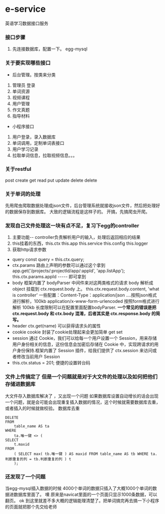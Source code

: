 # e-service

英语学习数据接口服务


### 接口步骤
1. 先连接数据库，配置一下。  egg-mysql


### 关于要实现哪些接口
- 后台管理。按类来分类
1. 管理员 登录  
2. 单词资源
3. 视频课程
4. 用户管理
5. 作文真题
6. 指导材料

- 小程序接口
1. 用户登录，录入数据库
2. 单词调用，定制单词表接口
3. 用户学习记录
4. 拉取单词信息，拉取视频信息。。。


### 关于restful
post    create
get     read
put     update
delete  delete

### 关于单词的处理
先用爬虫爬取数据处理成json文件，后台管理系统就接收json文件，然后把处理好的数据保存到数据库。
大致的逻辑流程是这样子的。
开搞，先搞爬虫开爬。

### 发现自己文件处理这一块有点不足，复习下egg的controller
1. 主要功能-- controller负责解析用户的输入，处理后返回相应的结果
2. this挂着的东西，this.ctx this.app this.service this.config this.logger
3. 获取http请求参数
- query   const query = this.ctx.query;
- ctx.params     路由上声明的参数可以通过这个拿到 
    app.get('/projects/:projectId/app/:appId', 'app.listApp');
    this.ctx.params.appId  ----- 即可拿到
- body 
    框架内置了 bodyParser 中间件来对这两类格式的请求 body 解析成 object 挂载到 ctx.request.body 上。
    this.ctx.request.body.content, 'what is controller'
    一些配置：Content-Type：application/json  ....按照json格式进行解析，100kb
    application/x-www-form-urlencoded      按照form格式进行解析  100kb
    长度限制可以在配置里面配置bodyParser.
    **一个常见的错误是把 ctx.request.body 和 ctx.body 混淆，后者其实是 ctx.response.body 的简写。**
- header ctx.get(name) 可以获得请求头的属性
- cookie  cookie 封装了cookie处理起来会更加简单 get set
- session 通过 Cookie，我们可以给每一个用户设置一个 Session，用来存储用户身份相关的信息，这份信息会加密后存储在 Cookie 中，实现跨请求的用户身份保持.框架内置了 Session 插件，给我们提供了 ctx.session 来访问或者修改当前用户 Session 
-  this.ctx.status = 201;  便捷的设置转台码


### 文件上传搞定了  但是一个问题就是对于大文件的处理以及如何把他们存储进数据库
大文件存入数据库解决了 ，又出现一个问题
如果数据库设置自动增长的话会出现一个问题，就是会可能会出现重复插入数据的情况，这个时候就需要数据库去重，或者插入的时候就做校验。
数据库去重
```
DELETE 
FROM
	table_name AS ta 
WHERE
	ta.唯一键 <> (
SELECT
	t.maxid 
FROM
	( SELECT max( tb.唯一键 ) AS maxid FROM table_name AS tb WHERE ta.判断重复的列 = tb.判断重复的列 ) t 
	);
```

### 还发现了一个问题
当egg-mysql插入数据的时候  4000个单词的数据只插入了大概1000个单词的数据进数据库里面了。
噢  原来是navicat里面的一个页面只显示1000条数据，可以翻页。
ok  到这里就差不多大概的逻辑能理清楚了。把单词搞完再去搞一下小程序的页面就把那个先交给老师